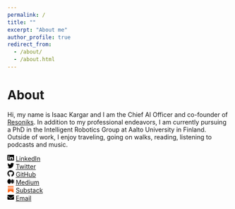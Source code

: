 ```yaml
---
permalink: /
title: ""
excerpt: "About me"
author_profile: true
redirect_from: 
  - /about/
  - /about.html
---
```


# About
Hi, my name is Isaac Kargar and I am the Chief AI Officer and co-founder of [Resoniks](https://www.resoniks.com/). In addition to my professional endeavors, I am currently pursuing a PhD in the Intelligent Robotics Group at Aalto University in Finland. Outside of work, I enjoy traveling, going on walks, reading, listening to podcasts and music.



<img src="../images/linkedin.svg" width="15" height="15"> [LinkedIn](https://www.linkedin.com/in/isaac-kargar/)\
<img src="../images/twitter.svg" width="15" height="15"> [Twitter](https://twitter.com/kargarisaac)\
<img src="../images/github.svg" width="15" height="15"> [GitHub](https://github.com/kargarisaac)\
<img src="../images/medium.svg" width="15" height="15"> [Medium](https://kargarisaac.medium.com/)\
<img src="../images/substack.svg" width="15" height="15"> [Substack](https://kargarisaac.substack.com/)\
<img src="../images/email.svg" width="15" height="15"> [Email](mailto:kargarisaac@gmail.com)


